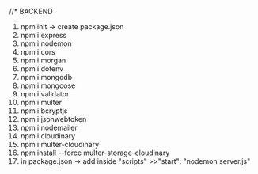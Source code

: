 //* BACKEND
1.  npm init -> create package.json
2.  npm i express
3.  npm i nodemon 
4.  npm i cors 
5.  npm i morgan
6.  npm i dotenv
7.  npm i mongodb
8.  npm i mongoose
9.  npm i validator
10. npm i multer
11. npm i bcryptjs
12. npm i jsonwebtoken
13. npm i nodemailer
14. npm i cloudinary
15. npm i multer-cloudinary
16. npm install --force multer-storage-cloudinary
14. in package.json -> add inside "scripts" >>"start": "nodemon server.js" 






